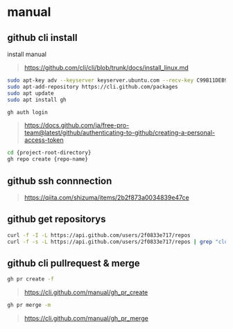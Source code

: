 # manual

## github cli install

install manual
> <https://github.com/cli/cli/blob/trunk/docs/install_linux.md>

```bash
sudo apt-key adv --keyserver keyserver.ubuntu.com --recv-key C99B11DEB97541F0
sudo apt-add-repository https://cli.github.com/packages
sudo apt update
sudo apt install gh

gh auth login
```

> <https://docs.github.com/ja/free-pro-team@latest/github/authenticating-to-github/creating-a-personal-access-token>

```bash
cd {project-root-directory}
gh repo create {repo-name}
```

## github ssh connnection

> <https://qiita.com/shizuma/items/2b2f873a0034839e47ce>

## github get repositorys

```bash
curl -f -I -L https://api.github.com/users/2f0833e717/repos
curl -f -s -L https://api.github.com/users/2f0833e717/repos | grep "clone_url"
```

## github cli pullrequest & merge

```bash
gh pr create -f
```

> <https://cli.github.com/manual/gh_pr_create>

```bash
gh pr merge -m
```

> <https://cli.github.com/manual/gh_pr_merge>
